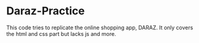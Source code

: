 # Daraz-Practice
This code tries to replicate the online shopping app, DARAZ. It only covers the html and css part but lacks js and more.
